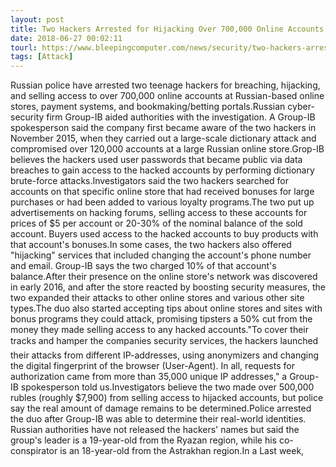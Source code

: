 ```yaml
---
layout: post
title: Two Hackers Arrested for Hijacking Over 700,000 Online Accounts
date: 2018-06-27 00:02:11
tourl: https://www.bleepingcomputer.com/news/security/two-hackers-arrested-for-hijacking-over-700-000-online-accounts/
tags: [Attack]
---
```

Russian police have arrested two teenage hackers for breaching, hijacking, and selling access to over 700,000 online accounts at Russian-based online stores, payment systems, and bookmaking/betting portals.Russian cyber-security firm Group-IB aided authorities with the investigation. A Group-IB spokesperson said the company first became aware of the two hackers in November 2015, when they carried out a large-scale dictionary attack and compromised over 120,000 accounts at a large Russian online store.Grop-IB believes the hackers used user passwords that became public via data breaches to gain access to the hacked accounts by performing dictionary brute-force attacks.Investigators said the two hackers searched for accounts on that specific online store that had received bonuses for large purchases or had been added to various loyalty programs.The two put up advertisements on hacking forums, selling access to these accounts for prices of $5 per account or 20-30% of the nominal balance of the sold account. Buyers used access to the hacked accounts to buy products with that account's bonuses.In some cases, the two hackers also offered "hijacking" services that included changing the account's phone number and email. Group-IB says the two charged 10% of that account's balance.After their presence on the online store's network was discovered in early 2016, and after the store reacted by boosting security measures, the two expanded their attacks to other online stores and various other site types.The duo also started accepting tips about online stores and sites with bonus programs they could attack, promising tipsters a 50% cut from the money they made selling access to any hacked accounts."To cover their tracks and hamper the companies security services, the hackers launched their attacks from different IP-addresses, using anonymizers and changing the digital fingerprint of the browser (User-Agent). In all, requests for authorization came from more than 35,000 unique IP addresses," a Group-IB spokesperson told us.Investigators believe the two made over 500,000 rubles (roughly $7,900) from selling access to hijacked accounts, but police say the real amount of damage remains to be determined.Police arrested the duo after Group-IB was able to determine their real-world identities. Russian authorities have not released the hackers' names but said the group's leader is a 19-year-old from the Ryazan region, while his co-conspirator is an 18-year-old from the Astrakhan region.In a Last week, 